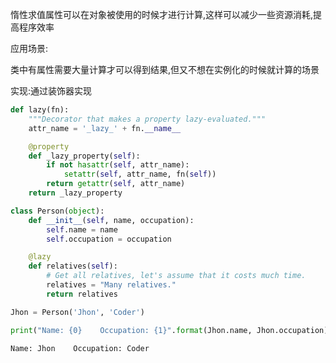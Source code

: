 
惰性求值属性可以在对象被使用的时候才进行计算,这样可以减少一些资源消耗,提高程序效率

应用场景:

类中有属性需要大量计算才可以得到结果,但又不想在实例化的时候就计算的场景

实现:通过装饰器实现


```python
def lazy(fn):
    """Decorator that makes a property lazy-evaluated."""
    attr_name = '_lazy_' + fn.__name__

    @property
    def _lazy_property(self):
        if not hasattr(self, attr_name):
            setattr(self, attr_name, fn(self))
        return getattr(self, attr_name)
    return _lazy_property

```


```python
class Person(object):
    def __init__(self, name, occupation):
        self.name = name
        self.occupation = occupation

    @lazy
    def relatives(self):
        # Get all relatives, let's assume that it costs much time.
        relatives = "Many relatives."
        return relatives

```


```python
Jhon = Person('Jhon', 'Coder')
```


```python
print("Name: {0}    Occupation: {1}".format(Jhon.name, Jhon.occupation))
```

    Name: Jhon    Occupation: Coder



```python

```
